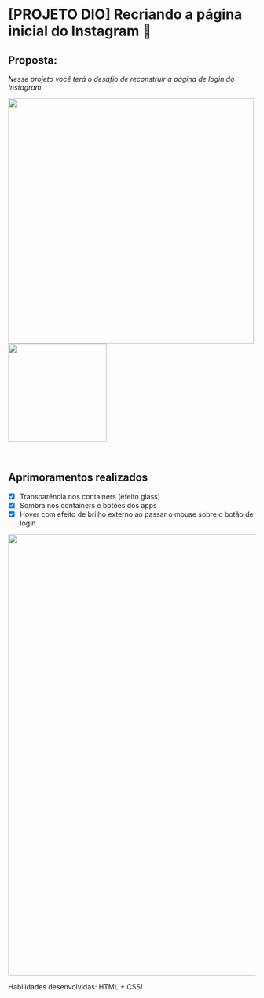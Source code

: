 # [PROJETO DIO] Recriando a página inicial do Instagram 📸

## Proposta:

*Nesse projeto você terá o desafio de reconstruir a página de login do Instagram*. 

<img src="https://github.com/bminella/DIO-recriando_intro_instagram/blob/master/img/readme/proposta.png" width="500"> <img src="https://github.com/bminella/DIO-recriando_intro_instagram/blob/master/img/readme/dio_selo_projeto.png" width="200"> 


<br>


## Aprimoramentos realizados
- [x] Transparência nos containers (efeito glass)
- [x] Sombra nos containers e botões dos apps
- [x] Hover com efeito de brilho externo ao passar o mouse sobre o botão de login

<img src="https://user-images.githubusercontent.com/98534865/153968006-f4cacf69-2f78-4a7e-bc16-dba24d603fca.png" width="900" > 
<br>


Habilidades desenvolvidas: HTML + CSS!

